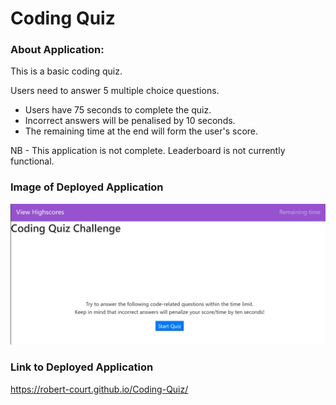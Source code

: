 # Coding Quiz

### About Application:
This is a basic coding quiz. 

Users need to answer 5 multiple choice questions.
* Users have 75 seconds to complete the quiz.
* Incorrect answers will be penalised by 10 seconds.
* The remaining time at the end will form the user's score.

NB - This application is not complete. Leaderboard is not currently functional.

### Image of Deployed Application
![Image of Application](https://github.com/Robert-Court/Coding-Quiz/blob/master/Capture.JPG?raw=true)

### Link to Deployed Application
https://robert-court.github.io/Coding-Quiz/
